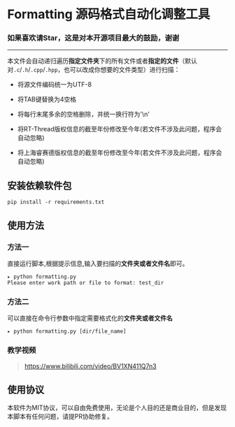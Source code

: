 # Formatting 源码格式自动化调整工具

### 如果喜欢请Star，这是对本开源项目最大的鼓励，谢谢
---------

本文件会自动递归遍历**指定文件夹**下的所有文件或者**指定的文件**（默认对`.c`/`.h`/`.cpp`/`.hpp`，也可以改成你想要的文件类型）进行扫描：

- 将源文件编码统一为UTF-8

- 将TAB键替换为4空格


- 将每行末尾多余的空格删除，并统一换行符为'\n'
- 将RT-Thread版权信息的截至年份修改至今年(若文件不涉及此问题，程序会自动忽略)
- 将上海睿赛德版权信息的截至年份修改至今年(若文件不涉及此问题，程序会自动忽略)

## 安装依赖软件包

```shell
pip install -r requirements.txt
```

## 使用方法

### 方法一

直接运行脚本,根据提示信息,输入要扫描的**文件夹或者文件名**即可。

``` shell
▸ python formatting.py
Please enter work path or file to format: test_dir
```

### 方法二

可以直接在命令行参数中指定需要格式化的**文件夹或者文件名**

``` shell
▸ python formatting.py [dir/file_name]
```

### 教学视频

> https://www.bilibili.com/video/BV1XN411Q7n3



## 使用协议

本软件为MIT协议，可以自由免费使用，无论是个人目的还是商业目的，但是发现本脚本有任何问题，请提PR协助修复。
